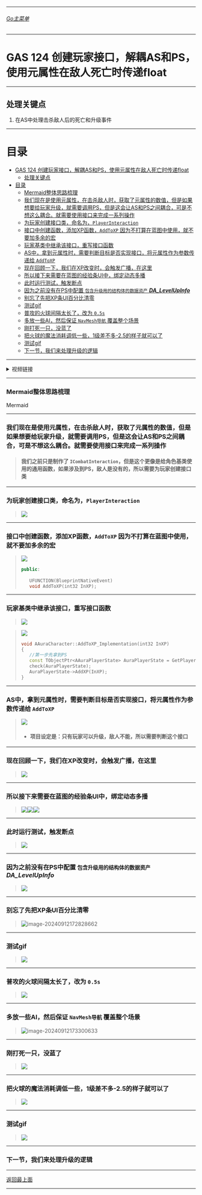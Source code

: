 ___________________________________________________________________________________________
###### [Go主菜单](../MainMenu.md)
___________________________________________________________________________________________

# GAS 124 创建玩家接口，解耦AS和PS，使用元属性在敌人死亡时传递float

___________________________________________________________________________________________

## 处理关键点

1. 在AS中处理击杀敌人后的死亡和升级事件


___________________________________________________________________________________________

# 目录


- [GAS 124 创建玩家接口，解耦AS和PS，使用元属性在敌人死亡时传递float](#gas-124-创建玩家接口解耦as和ps使用元属性在敌人死亡时传递float)
  - [处理关键点](#处理关键点)
- [目录](#目录)
    - [Mermaid整体思路梳理](#mermaid整体思路梳理)
    - [我们现在是使用元属性，在击杀敌人时，获取了元属性的数值，但是如果想要给玩家升级，就需要调用PS，但是这会让AS和PS之间耦合，可是不想这么耦合。就需要使用接口来完成一系列操作](#我们现在是使用元属性在击杀敌人时获取了元属性的数值但是如果想要给玩家升级就需要调用ps但是这会让as和ps之间耦合可是不想这么耦合就需要使用接口来完成一系列操作)
    - [为玩家创建接口类，命名为，`PlayerInteraction`](#为玩家创建接口类命名为playerinteraction)
    - [接口中创建函数，添加XP函数，`AddToXP` 因为不打算在蓝图中使用，就不要加多余的宏](#接口中创建函数添加xp函数addtoxp-因为不打算在蓝图中使用就不要加多余的宏)
    - [玩家基类中继承该接口，重写接口函数](#玩家基类中继承该接口重写接口函数)
    - [AS中，拿到元属性时，需要判断目标是否实现接口，将元属性作为参数传递给 `AddToXP`](#as中拿到元属性时需要判断目标是否实现接口将元属性作为参数传递给-addtoxp)
    - [现在回顾一下，我们在XP改变时，会触发广播，在这里](#现在回顾一下我们在xp改变时会触发广播在这里)
    - [所以接下来需要在蓝图的经验条UI中，绑定动态多播](#所以接下来需要在蓝图的经验条ui中绑定动态多播)
    - [此时运行测试，触发断点](#此时运行测试触发断点)
    - [因为之前没有在PS中配置 `包含升级用的结构体的数据资产` ***DA\_LevelUpInfo***](#因为之前没有在ps中配置-包含升级用的结构体的数据资产-da_levelupinfo)
    - [别忘了先把XP条UI百分比清零](#别忘了先把xp条ui百分比清零)
    - [测试gif](#测试gif)
    - [普攻的火球间隔太长了，改为 `0.5s`](#普攻的火球间隔太长了改为-05s)
    - [多放一些AI，然后保证 `NavMesh导航` 覆盖整个场景](#多放一些ai然后保证-navmesh导航-覆盖整个场景)
    - [刚打死一只，没蓝了](#刚打死一只没蓝了)
    - [把火球的魔法消耗调低一些，1级差不多-2.5的样子就可以了](#把火球的魔法消耗调低一些1级差不多-25的样子就可以了)
    - [测试gif](#测试gif-1)
    - [下一节，我们来处理升级的逻辑](#下一节我们来处理升级的逻辑)



___________________________________________________________________________________________

<details>
<summary>视频链接</summary>

[10. Showing XP in the HUD_哔哩哔哩_bilibili](https://www.bilibili.com/video/BV1TH4y1L7NP/?p=56&spm_id_from=pageDriver&vd_source=9e1e64122d802b4f7ab37bd325a89e6c)

------

</details>

___________________________________________________________________________________________

### Mermaid整体思路梳理

Mermaid

___________________________________________________________________________________________

### 我们现在是使用元属性，在击杀敌人时，获取了元属性的数值，但是如果想要给玩家升级，就需要调用PS，但是这会让AS和PS之间耦合，可是不想这么耦合。就需要使用接口来完成一系列操作
> #### **我们之前只是制作了 `ICombatInteraction`，但是这个更像是给角色基类使用的通用函数，如果涉及到PS，敌人是没有的，所以需要为玩家创建接口类**

------

### 为玩家创建接口类，命名为，`PlayerInteraction`

>![](./Image/GAS_124/1.png)
------

### 接口中创建函数，添加XP函数，`AddToXP` 因为不打算在蓝图中使用，就不要加多余的宏

>![](./Image/GAS_124/2.png)
>
>```cpp
>public:
>    
>    UFUNCTION(BlueprintNativeEvent)
>    void AddToXP(int32 InXP);
>
>```
------

### 玩家基类中继承该接口，重写接口函数

>![](./Image/GAS_124/3.png)

>![](./Image/GAS_124/4.png)
>
>```cpp
>void AAuraCharacter::AddToXP_Implementation(int32 InXP)
>{
>    //第一步先拿到PS
>    const TObjectPtr<AAuraPlayerState> AuraPlayerState = GetPlayerState<AAuraPlayerState>();
>    check(AuraPlayerState);
>    AuraPlayerState->AddXP(InXP);
>}
>```
------

### AS中，拿到元属性时，需要判断目标是否实现接口，将元属性作为参数传递给 `AddToXP` 

>![](./Image/GAS_124/5.png)
>
>- #### **项目设定是：只有玩家可以升级，敌人不能，所以需要判断这个接口**
------

### 现在回顾一下，我们在XP改变时，会触发广播，在这里

>![](./Image/GAS_124/6.png)
------

### 所以接下来需要在蓝图的经验条UI中，绑定动态多播

>![](./Image/GAS_124/7.png)![](./Image/GAS_124/8.png)![](./Image/GAS_124/9.png)

------

### 此时运行测试，触发断点

>![](./Image/GAS_124/10.png)
------

### 因为之前没有在PS中配置 `包含升级用的结构体的数据资产` ***DA_LevelUpInfo***

>![](./Image/GAS_124/11.png)
------

### 别忘了先把XP条UI百分比清零

> ![image-20240912172828662](./Image/GAS_124/12.png)

------

### 测试gif

>![](./Image/GAS_124/13.gif)
------

### 普攻的火球间隔太长了，改为 `0.5s`

>![](./Image/GAS_124/14.png)
------

### 多放一些AI，然后保证 `NavMesh导航` 覆盖整个场景

>![image-20240912173300633](./Image/GAS_124/15.png)
------

### 刚打死一只，没蓝了

>![](./Image/GAS_124/16.png)
------

### 把火球的魔法消耗调低一些，1级差不多-2.5的样子就可以了

>![](./Image/GAS_124/17.png)
------

### 测试gif

>![](./Image/GAS_124/18.gif)
------

### 下一节，我们来处理升级的逻辑


___________________________________________________________________________________________

[返回最上面](#Go主菜单)

___________________________________________________________________________________________